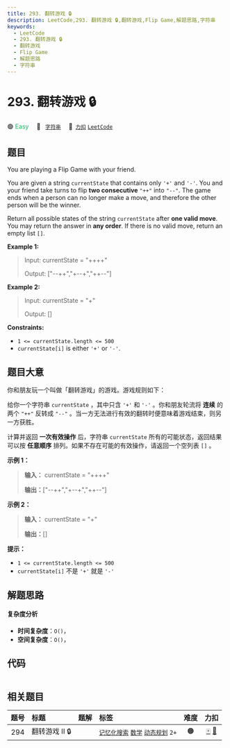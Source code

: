 ```yaml
---
title: 293. 翻转游戏 🔒
description: LeetCode,293. 翻转游戏 🔒,翻转游戏,Flip Game,解题思路,字符串
keywords:
  - LeetCode
  - 293. 翻转游戏 🔒
  - 翻转游戏
  - Flip Game
  - 解题思路
  - 字符串
---
```


# 293. 翻转游戏 🔒

🟢 <font color=#15bd66>Easy</font>&emsp; 🔖&ensp; [`字符串`](/tag/string.md)&emsp; 🔗&ensp;[`力扣`](https://leetcode.cn/problems/flip-game) [`LeetCode`](https://leetcode.com/problems/flip-game)

## 题目

You are playing a Flip Game with your friend.

You are given a string `currentState` that contains only `'+'` and `'-'`. You
and your friend take turns to flip **two consecutive** `"++"` into `"--"`. The
game ends when a person can no longer make a move, and therefore the other
person will be the winner.

Return all possible states of the string `currentState` after **one valid
move**. You may return the answer in **any order**. If there is no valid move,
return an empty list `[]`.



**Example 1:**

> Input: currentState = "++++"
> 
> Output: ["--++","+--+","++--"]

**Example 2:**

> Input: currentState = "+"
> 
> Output: []

**Constraints:**

  * `1 <= currentState.length <= 500`
  * `currentState[i]` is either `'+'` or `'-'`.


## 题目大意

你和朋友玩一个叫做「翻转游戏」的游戏。游戏规则如下：

给你一个字符串 `currentState` ，其中只含 `'+'` 和 `'-'` 。你和朋友轮流将 **连续** 的两个 `"++"` 反转成
`"--"` 。当一方无法进行有效的翻转时便意味着游戏结束，则另一方获胜。

计算并返回 **一次有效操作** 后，字符串 `currentState` 所有的可能状态，返回结果可以按 **任意顺序**
排列。如果不存在可能的有效操作，请返回一个空列表 `[]` 。

**示例 1：**

> 
> 
> 
> 
> 
> **输入：** currentState = "++++"
> 
> **输出：**["--++","+--+","++--"]
> 
> 

**示例 2：**

> 
> 
> 
> 
> 
> **输入：** currentState = "+"
> 
> **输出：**[]
> 
> 

**提示：**

  * `1 <= currentState.length <= 500`
  * `currentState[i]` 不是 `'+'` 就是 `'-'`


## 解题思路

#### 复杂度分析

- **时间复杂度**：`O()`，
- **空间复杂度**：`O()`，

## 代码

```javascript

```

## 相关题目

<!-- prettier-ignore -->
| 题号 | 标题 | 题解 | 标签 | 难度 | 力扣 |
| :------: | :------ | :------: | :------ | :------: | :------: |
| 294 | 翻转游戏 II 🔒 |  |  [`记忆化搜索`](/tag/memoization.md) [`数学`](/tag/math.md) [`动态规划`](/tag/dynamic-programming.md) `2+` | 🟠 | [🀄️](https://leetcode.cn/problems/flip-game-ii) [🔗](https://leetcode.com/problems/flip-game-ii) |